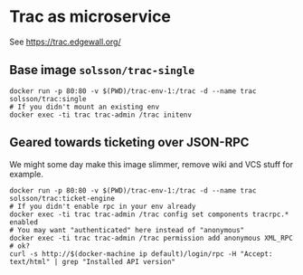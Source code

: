 
# Trac as microservice

See https://trac.edgewall.org/

## Base image `solsson/trac-single`

```
docker run -p 80:80 -v $(PWD)/trac-env-1:/trac -d --name trac solsson/trac:single
# If you didn't mount an existing env
docker exec -ti trac trac-admin /trac initenv
```

## Geared towards ticketing over JSON-RPC

We might some day make this image slimmer, remove wiki and VCS stuff for example.

```
docker run -p 80:80 -v $(PWD)/trac-env-1:/trac -d --name trac solsson/trac:ticket-engine
# If you didn't enable rpc in your env already
docker exec -ti trac trac-admin /trac config set components tracrpc.* enabled
# You may want "authenticated" here instead of "anonymous"
docker exec -ti trac trac-admin /trac permission add anonymous XML_RPC
# ok?
curl -s http://$(docker-machine ip default)/login/rpc -H "Accept: text/html" | grep "Installed API version"
```
